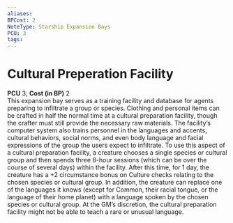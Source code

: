```yaml
---
aliases: 
BPCost: 2
NoteType: Starship Expansion Bays
PCU: 3
tags: 
---
```


# Cultural Preperation Facility

**PCU** 3; **Cost (in BP)** 2  
This expansion bay serves as a training facility and database for agents preparing to infiltrate a group or species. Clothing and personal items can be crafted in half the normal time at a cultural preparation facility, though the crafter must still provide the necessary raw materials. The facility’s computer system also trains personnel in the languages and accents, cultural behaviors, social norms, and even body language and facial expressions of the group the users expect to infiltrate. To use this aspect of a cultural preparation facility, a creature chooses a single species or cultural group and then spends three 8-hour sessions (which can be over the course of several days) within the facility. After this time, for 1 day, the creature has a +2 circumstance bonus on Culture checks relating to the chosen species or cultural group. In addition, the creature can replace one of the languages it knows (except for Common, their racial tongue, or the language of their home planet) with a language spoken by the chosen species or cultural group. At the GM’s discretion, the cultural preparation facility might not be able to teach a rare or unusual language.